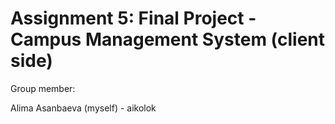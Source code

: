 # Assignment 5: Final Project - Campus Management System (client side)

Group member:

Alima Asanbaeva (myself) - aikolok
